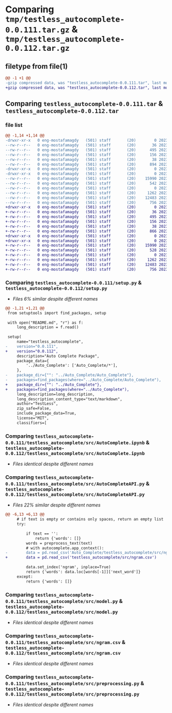 # Comparing `tmp/testless_autocomplete-0.0.111.tar.gz` & `tmp/testless_autocomplete-0.0.112.tar.gz`

## filetype from file(1)

```diff
@@ -1 +1 @@
-gzip compressed data, was "testless_autocomplete-0.0.111.tar", last modified: Sun Jun 25 18:49:20 2023, max compression
+gzip compressed data, was "testless_autocomplete-0.0.112.tar", last modified: Sun Jun 25 19:23:08 2023, max compression
```

## Comparing `testless_autocomplete-0.0.111.tar` & `testless_autocomplete-0.0.112.tar`

### file list

```diff
@@ -1,14 +1,14 @@
-drwxr-xr-x   0 eng-mostafamagdy   (501) staff       (20)        0 2023-06-25 18:49:20.791819 testless_autocomplete-0.0.111/
--rw-r--r--   0 eng-mostafamagdy   (501) staff       (20)       36 2023-06-25 18:48:55.000000 testless_autocomplete-0.0.111/MANIFEST.in
--rw-r--r--   0 eng-mostafamagdy   (501) staff       (20)      495 2023-06-25 18:49:20.791547 testless_autocomplete-0.0.111/PKG-INFO
--rw-r--r--   0 eng-mostafamagdy   (501) staff       (20)      156 2023-06-25 15:07:09.000000 testless_autocomplete-0.0.111/README.md
--rw-r--r--   0 eng-mostafamagdy   (501) staff       (20)       38 2023-06-25 18:49:20.791865 testless_autocomplete-0.0.111/setup.cfg
--rw-r--r--   0 eng-mostafamagdy   (501) staff       (20)      894 2023-06-25 18:49:08.000000 testless_autocomplete-0.0.111/setup.py
-drwxr-xr-x   0 eng-mostafamagdy   (501) staff       (20)        0 2023-06-25 18:49:20.787635 testless_autocomplete-0.0.111/testless_autocomplete/
-drwxr-xr-x   0 eng-mostafamagdy   (501) staff       (20)        0 2023-06-25 18:49:20.791201 testless_autocomplete-0.0.111/testless_autocomplete/src/
--rw-r--r--   0 eng-mostafamagdy   (501) staff       (20)    15990 2023-06-25 15:07:09.000000 testless_autocomplete-0.0.111/testless_autocomplete/src/AutoComplete.ipynb
--rw-r--r--   0 eng-mostafamagdy   (501) staff       (20)      542 2023-06-25 17:45:37.000000 testless_autocomplete-0.0.111/testless_autocomplete/src/AutoCompleteAPI.py
--rw-r--r--   0 eng-mostafamagdy   (501) staff       (20)        0 2023-06-25 15:07:09.000000 testless_autocomplete-0.0.111/testless_autocomplete/src/__init__.py
--rw-r--r--   0 eng-mostafamagdy   (501) staff       (20)     1262 2023-06-25 15:07:09.000000 testless_autocomplete-0.0.111/testless_autocomplete/src/model.py
--rw-r--r--   0 eng-mostafamagdy   (501) staff       (20)    12483 2023-06-25 15:07:09.000000 testless_autocomplete-0.0.111/testless_autocomplete/src/ngram.csv
--rw-r--r--   0 eng-mostafamagdy   (501) staff       (20)      756 2023-06-25 15:07:09.000000 testless_autocomplete-0.0.111/testless_autocomplete/src/preprocessing.py
+drwxr-xr-x   0 eng-mostafamagdy   (501) staff       (20)        0 2023-06-25 19:23:08.573151 testless_autocomplete-0.0.112/
+-rw-r--r--   0 eng-mostafamagdy   (501) staff       (20)       36 2023-06-25 18:48:55.000000 testless_autocomplete-0.0.112/MANIFEST.in
+-rw-r--r--   0 eng-mostafamagdy   (501) staff       (20)      495 2023-06-25 19:23:08.572948 testless_autocomplete-0.0.112/PKG-INFO
+-rw-r--r--   0 eng-mostafamagdy   (501) staff       (20)      156 2023-06-25 15:07:09.000000 testless_autocomplete-0.0.112/README.md
+-rw-r--r--   0 eng-mostafamagdy   (501) staff       (20)       38 2023-06-25 19:23:08.573205 testless_autocomplete-0.0.112/setup.cfg
+-rw-r--r--   0 eng-mostafamagdy   (501) staff       (20)      866 2023-06-25 19:22:57.000000 testless_autocomplete-0.0.112/setup.py
+drwxr-xr-x   0 eng-mostafamagdy   (501) staff       (20)        0 2023-06-25 19:23:08.568630 testless_autocomplete-0.0.112/testless_autocomplete/
+drwxr-xr-x   0 eng-mostafamagdy   (501) staff       (20)        0 2023-06-25 19:23:08.572414 testless_autocomplete-0.0.112/testless_autocomplete/src/
+-rw-r--r--   0 eng-mostafamagdy   (501) staff       (20)    15990 2023-06-25 15:07:09.000000 testless_autocomplete-0.0.112/testless_autocomplete/src/AutoComplete.ipynb
+-rw-r--r--   0 eng-mostafamagdy   (501) staff       (20)      528 2023-06-25 19:20:58.000000 testless_autocomplete-0.0.112/testless_autocomplete/src/AutoCompleteAPI.py
+-rw-r--r--   0 eng-mostafamagdy   (501) staff       (20)        0 2023-06-25 15:07:09.000000 testless_autocomplete-0.0.112/testless_autocomplete/src/__init__.py
+-rw-r--r--   0 eng-mostafamagdy   (501) staff       (20)     1262 2023-06-25 15:07:09.000000 testless_autocomplete-0.0.112/testless_autocomplete/src/model.py
+-rw-r--r--   0 eng-mostafamagdy   (501) staff       (20)    12483 2023-06-25 15:07:09.000000 testless_autocomplete-0.0.112/testless_autocomplete/src/ngram.csv
+-rw-r--r--   0 eng-mostafamagdy   (501) staff       (20)      756 2023-06-25 15:07:09.000000 testless_autocomplete-0.0.112/testless_autocomplete/src/preprocessing.py
```

### Comparing `testless_autocomplete-0.0.111/setup.py` & `testless_autocomplete-0.0.112/setup.py`

 * *Files 6% similar despite different names*

```diff
@@ -1,21 +1,21 @@
 from setuptools import find_packages, setup
 
 with open("README.md", "r") as f:
     long_description = f.read()
 
 setup(
     name="testless_autocomplete",
-    version="0.0.111",
+    version="0.0.112",
     description="Auto Complete Package",
     package_data={
         '../Auto_Complete': ['Auto_Complete/*'],
     },
-    package_dir={"": "../Auto_Complete/Auto_Complete"},
-    packages=find_packages(where="../Auto_Complete/Auto_Complete"),
+    package_dir={"": "../Auto_Complete"},
+    packages=find_packages(where="../Auto_Complete"),
     long_description=long_description,
     long_description_content_type="text/markdown",
     author="TestLess",
     zip_safe=False,
     include_package_data=True,
     license="MIT",
     classifiers=[
```

### Comparing `testless_autocomplete-0.0.111/testless_autocomplete/src/AutoComplete.ipynb` & `testless_autocomplete-0.0.112/testless_autocomplete/src/AutoComplete.ipynb`

 * *Files identical despite different names*

### Comparing `testless_autocomplete-0.0.111/testless_autocomplete/src/AutoCompleteAPI.py` & `testless_autocomplete-0.0.112/testless_autocomplete/src/AutoCompleteAPI.py`

 * *Files 22% similar despite different names*

```diff
@@ -6,13 +6,13 @@
     # if text is empty or contains only spaces, return an empty list
     try:
 
         if text == '':
             return {'words': []}
         words = preprocess_text(text)
         # with autocomplete.app_context():
-        data = pd.read_csv('Auto_Complete/testless_autocomplete/src/ngram.csv')
+        data = pd.read_csv('testless_autocomplete/src/ngram.csv')
 
         data.set_index('ngram', inplace=True)        
         return {'words': data.loc[words[-1]]['next_word']} 
     except:
         return {'words': []}
```

### Comparing `testless_autocomplete-0.0.111/testless_autocomplete/src/model.py` & `testless_autocomplete-0.0.112/testless_autocomplete/src/model.py`

 * *Files identical despite different names*

### Comparing `testless_autocomplete-0.0.111/testless_autocomplete/src/ngram.csv` & `testless_autocomplete-0.0.112/testless_autocomplete/src/ngram.csv`

 * *Files identical despite different names*

### Comparing `testless_autocomplete-0.0.111/testless_autocomplete/src/preprocessing.py` & `testless_autocomplete-0.0.112/testless_autocomplete/src/preprocessing.py`

 * *Files identical despite different names*

